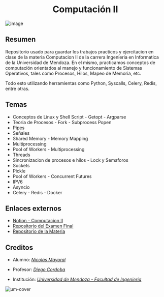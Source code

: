 <h1 align="center">Computación II</h1>

![image](https://github.com/NKAmazing/Computacion-II/assets/83615373/d03f1f0e-5ac2-41cc-afd7-4e003f7ec09a)

## Resumen

Repositorio usado para guardar los trabajos practicos y ejercitacion en clase de la materia Computacion II de la carrera Ingenieria en Informatica de la Universidad de Mendoza. 
En el mismo, practicamos conceptos de computación orientados al manejo y funcionamiento de Sistemas Operativos, tales como Procesos, Hilos, Mapeo de Memoria, etc.

Todo esto utilizando herramientas como Python, Syscalls, Celery, Redis, entre otras.

## Temas
* Conceptos de Linux y Shell Script - Getopt - Argparse
* Teoria de Procesos - Fork - Subprocess Popen
* Pipes
* Señales
* Shared Memory - Memory Mapping
* Multiprocessing
* Pool of Workers - Multiprocessing
* Threads
* Sincronizacion de procesos e hilos - Lock y Semaforos
* Sockets
* Pickle
* Pool of Workers - Concurrent Futures
* IPV6
* Asyncio
* Celery - Redis - Docker

## Enlaces externos

* [Notion - Computacion II](https://occipital-elf-2a1.notion.site/Computacion-II-0ccc41455c044a06839aed05209933dd)
* [Repositorio del Examen Final](https://github.com/NKAmazing/BankHelper)
* [Repositorio de la Materia](https://gitlab.com/d1cor/UM_C2/-/tree/master)

## Creditos

- Alumno: [<i>Nicolas Mayoral</i>](https://github.com/NKAmazing)
- Profesor: [<i>Diego Cordoba</i>](https://github.com/d1cor)
  
- Institución: [<i>Universidad de Mendoza - Facultad de Ingenieria</i>](https://um.edu.ar/ingenieria/)

![um-cover](https://user-images.githubusercontent.com/83615373/235419081-c36fcb36-c412-4317-b40a-7cad5e937339.png)

